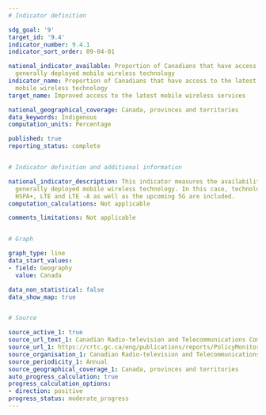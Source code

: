```yaml
---
# Indicator definition

sdg_goal: '9'
target_id: '9.4'
indicator_number: 9.4.1
indicator_sort_order: 09-04-01

national_indicator_available: Proportion of Canadians that have access to the latest
  generally deployed mobile wireless technology
indicator_name: Proportion of Canadians that have access to the latest generally deployed
  mobile wireless technology
target_name: Improved access to the latest mobile wireless services

national_geographical_coverage: Canada, provinces and territories
data_keywords: Indigenous
computation_units: Percentage

published: true
reporting_status: complete


# Indicator definition and additional information

national_indicator_description: This indicator measures the availability of the latest
  generally deployed mobile wireless technology. In this case, technologies such as
  HSPA+, LTE and LTE ‑A as well as the upcoming 5G are included.
computation_calculations: Not applicable

comments_limitations: Not applicable


# Graph

graph_type: line
data_start_values:
- field: Geography
  value: Canada

data_non_statistical: false
data_show_map: true


# Source

source_active_1: true
source_url_text_1: Canadian Radio-television and Telecommunications Commission. Current trends - Mobile wireless
source_url_1: https://crtc.gc.ca/eng/publications/reports/PolicyMonitoring/mob.htm
source_organisation_1: Canadian Radio-television and Telecommunications Commission
source_periodicity_1: Annual
source_geographical_coverage_1: Canada, provinces and territories
auto_progress_calculation: true
progress_calculation_options:
- direction: positive
progress_status: moderate_progress
---
```

